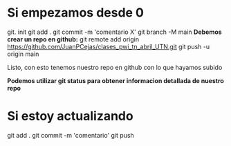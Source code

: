 # Si empezamos desde 0 #
  git. init
  git add .
  git commit -m 'comentario X'
  git branch -M main
  **Debemos crear un repo en github:**
  git remote add origin https://github.com/JuanPCejas/clases_pwi_tn_abril_UTN.git
  git push -u origin main

 Listo, con esto tenemos nuestro repo en github con lo que hayamos subido


**Podemos utilizar git status para obtener informacion detallada de nuestro repo**

# Si estoy actualizando #

  git add .
  git commit -m 'comentario'
  git push
